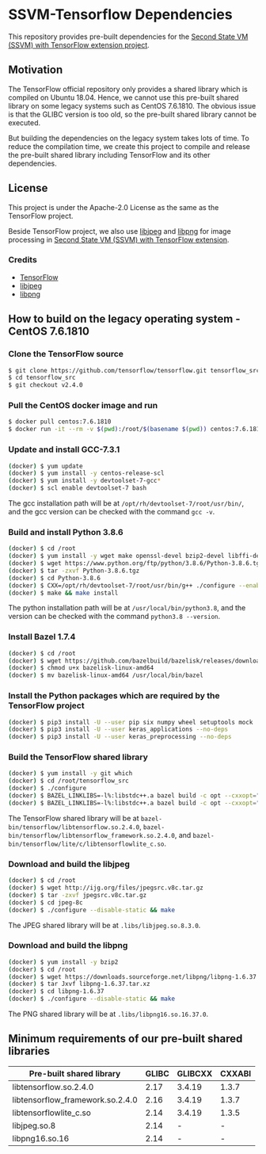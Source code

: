 # SSVM-Tensorflow Dependencies

This repository provides pre-built dependencies for the [Second State VM (SSVM) with TensorFlow extension project](https://github.com/second-state/ssvm-tensorflow).

## Motivation

The TensorFlow official repository only provides a shared library which is compiled on Ubuntu 18.04. Hence, we cannot use this pre-built shared library on some legacy systems such as CentOS 7.6.1810. The obvious issue is that the GLIBC version is too old, so the pre-built shared library cannot be executed.

But building the dependencies on the legacy system takes lots of time. To reduce the compilation time, we create this project to compile and release the pre-built shared library including TensorFlow and its other dependencies.

## License

This project is under the Apache-2.0 License as the same as the TensorFlow project.

Beside TensorFlow project, we also use [libjpeg](http://ijg.org/) and [libpng](http://www.libpng.org/pub/png/libpng.html) for image processing in [Second State VM (SSVM) with TensorFlow extension](https://github.com/second-state/ssvm-tensorflow).

### Credits

- [TensorFlow](https://github.com/tensorflow/tensorflow)
- [libjpeg](http://ijg.org/)
- [libpng](http://www.libpng.org/pub/png/libpng.html)

## How to build on the legacy operating system - CentOS 7.6.1810

### Clone the TensorFlow source

```bash
$ git clone https://github.com/tensorflow/tensorflow.git tensorflow_src
$ cd tensorflow_src
$ git checkout v2.4.0
```

### Pull the CentOS docker image and run

```bash
$ docker pull centos:7.6.1810
$ docker run -it --rm -v $(pwd):/root/$(basename $(pwd)) centos:7.6.1810
```

### Update and install GCC-7.3.1

```bash
(docker) $ yum update
(docker) $ yum install -y centos-release-scl
(docker) $ yum install -y devtoolset-7-gcc*
(docker) $ scl enable devtoolset-7 bash
```

The gcc installation path will be at `/opt/rh/devtoolset-7/root/usr/bin/`,
and the gcc version can be checked with the command `gcc -v`.

### Build and install Python 3.8.6

```bash
(docker) $ cd /root
(docker) $ yum install -y wget make openssl-devel bzip2-devel libffi-devel
(docker) $ wget https://www.python.org/ftp/python/3.8.6/Python-3.8.6.tgz
(docker) $ tar -zxvf Python-3.8.6.tgz
(docker) $ cd Python-3.8.6
(docker) $ CXX=/opt/rh/devtoolset-7/root/usr/bin/g++ ./configure --enable-optimizations
(docker) $ make && make install
```

The python installation path will be at `/usr/local/bin/python3.8`,
and the version can be checked with the command `python3.8 --version`.

### Install Bazel 1.7.4

```bash
(docker) $ cd /root
(docker) $ wget https://github.com/bazelbuild/bazelisk/releases/download/v1.7.4/bazelisk-linux-amd64
(docker) $ chmod u+x bazelisk-linux-amd64
(docker) $ mv bazelisk-linux-amd64 /usr/local/bin/bazel
```

### Install the Python packages which are required by the TensorFlow project

```bash
(docker) $ pip3 install -U --user pip six numpy wheel setuptools mock 'future>=0.17.1'
(docker) $ pip3 install -U --user keras_applications --no-deps
(docker) $ pip3 install -U --user keras_preprocessing --no-deps
```

### Build the TensorFlow shared library

```bash
(docker) $ yum install -y git which
(docker) $ cd /root/tensorflow_src
(docker) $ ./configure
(docker) $ BAZEL_LINKLIBS=-l%:libstdc++.a bazel build -c opt --cxxopt="-D_GLIBCXX_USE_CXX11_ABI=0" //tensorflow:libtensorflow.so
(docker) $ BAZEL_LINKLIBS=-l%:libstdc++.a bazel build -c opt --cxxopt="-D_GLIBCXX_USE_CXX11_ABI=0" //tensorflow/lite/c:libtensorflowlite_c.so
```

The TensorFlow shared library will be at `bazel-bin/tensorflow/libtensorflow.so.2.4.0`, `bazel-bin/tensorflow/libtensorflow_framework.so.2.4.0`, and `bazel-bin/tensorflow/lite/c/libtensorflowlite_c.so`.

### Download and build the libjpeg

```bash
(docker) $ cd /root
(docker) $ wget http://ijg.org/files/jpegsrc.v8c.tar.gz
(docker) $ tar -zxvf jpegsrc.v8c.tar.gz
(docker) $ cd jpeg-8c
(docker) $ ./configure --disable-static && make
```

The JPEG shared library will be at `.libs/libjpeg.so.8.3.0`.

### Download and build the libpng

```bash
(docker) $ yum install -y bzip2
(docker) $ cd /root
(docker) $ wget https://downloads.sourceforge.net/libpng/libpng-1.6.37.tar.xz
(docker) $ tar Jxvf libpng-1.6.37.tar.xz
(docker) $ cd libpng-1.6.37
(docker) $ ./configure --disable-static && make
```

The PNG shared library will be at `.libs/libpng16.so.16.37.0`.


## Minimum requirements of our pre-built shared libraries

| Pre-built shared library          | GLIBC          | GLIBCXX       | CXXABI          |
| --------------------------        | -------------- | ------------- | --------------- |
| libtensorflow.so.2.4.0            | 2.17           | 3.4.19        | 1.3.7           |
| libtensorflow\_framework.so.2.4.0 | 2.16           | 3.4.19        | 1.3.7           |
| libtensorflowlite\_c.so           | 2.14           | 3.4.19        | 1.3.5           |
| libjpeg.so.8                      | 2.14           | -             | -               |
| libpng16.so.16                    | 2.14           | -             | -               |
